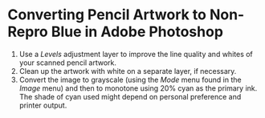 <!---
  # This file is distributed under the Creative Commons Attribution 4.0
  # International License. To view a copy of this license, please visit
  # <http://creativecommons.org/licenses/by/4.0/>.

  collections:
    - 'adobe-creative-cloud'
    - 'notes'
  git: '$Metadata$'
  twigTemplate: .templates/base-note.html.twig
--->

Converting Pencil Artwork to Non-Repro Blue in Adobe Photoshop
==============================================================

1.  Use a *Levels* adjustment layer to improve the line quality and
    whites of your scanned pencil artwork.
2.  Clean up the artwork with white on a separate layer, if necessary.
3.  Convert the image to grayscale (using the *Mode* menu found in the
    *Image* menu) and then to monotone using 20% cyan as the primary
    ink. The shade of cyan used might depend on personal preference and
    printer output.
